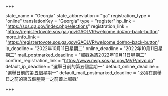+++

state_name = "Georgia"
state_abbreviation = "ga"
registration_type = "online"
translationKey = "Georgia"
type = "register"
hp_link = "https://sos.ga.gov/index.php/elections"
registration_link = "https://registertovote.sos.ga.gov/GAOLVR/welcome.do#no-back-button"
more_info_link = "https://registertovote.sos.ga.gov/GAOLVR/welcome.do#no-back-button"
ip_deadline = "2022年10月11日星期二"
online_deadline = "2022年10月11日星期二"
mail_postmarked_deadline = "郵戳為憑2022年10月11日星期二"
confirm_registration_link = "https://www.mvp.sos.ga.gov/MVP/mvp.do"
default_ip_deadline = "選舉日前的第五個星期一"
default_online_deadline = "選舉日前的第五個星期一"
default_mail_postmarked_deadline = "必須在選舉日之前的第五個星期一之前蓋上郵戳"

+++